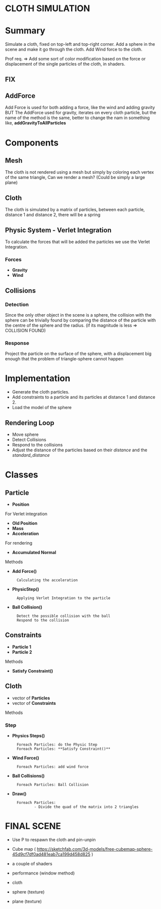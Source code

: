 # **CLOTH SIMULATION**

# Summary

Simulate a cloth, fixed on top-left and top-right corner.
Add a sphere in the scene and make it go through the cloth.
Add Wind force to the cloth.

Prof req. => Add some sort of color modification based on the force or displacement of the single particles of the cloth, in shaders.

## FIX

## AddForce

Add Force is used for both adding a force, like the wind and adding gravity
BUT 
The AddForce used for gravity, iterates on every cloth particle, but the name of the method is the same,
better to change the nam in something like, **addGravityToAllParticles**

# **Components**

## **Mesh**
The cloth is not rendered using a mesh but simply by coloring each vertex of the same triangle,
Can we render a mesh? (Could be simply a large plane)

## **Cloth**

The cloth is simulated by a matrix of particles, between each particle, distance 1 and distance 2, there will be a spring

## **Physic System - Verlet Integration**

To calculate the forces that will be added the particles we use the Verlet Integration.

### **Forces**

- **Gravity**
- **Wind**

## **Collisions**

### **Detection**
Since the only other object in the scene is a sphere, the collision with the sphere can be trivially found by comparing the distance of the particle with the centre of the sphere and the radius. (if its magnitude is less => COLLISION FOUND)

### **Response**
Project the particle on the surface of the sphere, with a displacement big enough that the problem of triangle-sphere cannot happen


# Implementation


- Generate the cloth particles.
- Add constraints to a particle and its particles at distance 1 and distance 2.
- Load the model of the sphere

## Rendering Loop

- Move sphere
- Detect Collisions
- Respond to the collisions
- Adjust the distance of the particles based on their *distance* and the *standard_distance*


# **Classes**

## **Particle**

- **Position**


For Verlet integration


- **Old Position**
- **Mass**
- **Acceleration**

For rendering

- **Accumulated Normal**


Methods

- **Add Force()**

        Calculating the acceleration

- **PhysicStep()**

        Applying Verlet Integration to the particle

- **Ball Collision()**

        Detect the possible collision with the ball
        Respond to the collision



## **Constraints**

- **Particle 1**
- **Particle 2**


Methods

- **Satisfy Constraint()**


## **Cloth**

- vector of **Particles**
- vector of **Constraints**


Methods

### **Step**

- **Physics Steps()**

        Foreach Particles: do the Physic Step
        Foreach Particles: **Satisfy Constraint()**

- **Wind Force()**

        Foreach Particles: add wind force

- **Ball Collisions()**

        Foreach Particles: Ball Collision

- **Draw()**

        Foreach Particles: 
                - Divide the quad of the matrix into 2 triangles


# **FINAL SCENE**

- Use P to respawn the cloth and pin-unpin

- Cube map (
https://sketchfab.com/3d-models/free-cubemap-sphere-45d9cf7df0ad481eab7ca199d458d825
)
- a couple of shaders
- performance (window method)
- cloth
- sphere (texture)
- plane (texture)